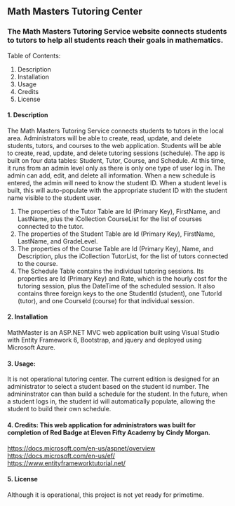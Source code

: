 ## Math Masters Tutoring Center

### The Math Masters Tutoring Service website connects students to tutors to help all students reach their goals in mathematics.
Table of Contents:
1. Description
1. Installation
1. Usage
1. Credits
1. License

#### 1. Description
The Math Masters Tutoring Service connects students to tutors in the local area. Administrators will be able to create, read, update, and delete students, tutors, and courses to the web application. Students will be able to create, read, update, and delete tutoring sessions (schedule). The app is built on four data tables: Student, Tutor, Course, and Schedule. At this time, it runs from an admin level only as there is only one type of user log in. The admin can add, edit, and delete all information. When a new schedule is entered, the admin will need to know the student ID. When a student level is built, this will auto-populate with the appropriate student ID with the student name visible to the student user. 
1.	The properties of the Tutor Table are Id (Primary Key), FirstName, and LastName, plus the iCollection CourseList for the list of courses connected to the tutor.
1.	The properties of the Student Table are Id (Primary Key), FirstName, LastName, and GradeLevel.
1.	The properties of the Course Table are Id (Primary Key), Name, and Description, plus the iCollection TutorList, for the list of tutors connected to the course.
1.	The Schedule Table contains the individual tutoring sessions. Its properties are Id (Primary Key) and Rate, which is the hourly cost for the tutoring session, plus the DateTime of the scheduled session. It also contains three foreign keys to the one StudentId (student), one TutorId (tutor), and one CourseId (course) for that individual session.  


#### 2. Installation
MathMaster is an ASP.NET MVC web application built using Visual Studio with Entity Framework 6, Bootstrap, and jquery and deployed using Microsoft Azure.

#### 3. Usage:
It is not operational tutoring center. The current edition is designed for an administrator to select a student based on the student id number. The admininstrator can than build a schedule for the student. In the future, when a student logs in, the student id will automatically populate, allowing the student to build their own schedule.

#### 4. Credits: This web application for administrators was built for completion of Red Badge at Eleven Fifty Academy by Cindy Morgan.

https://docs.microsoft.com/en-us/aspnet/overview
https://docs.microsoft.com/en-us/ef/
https://www.entityframeworktutorial.net/

#### 5. License
Although it is operational, this project is not yet ready for primetime.
